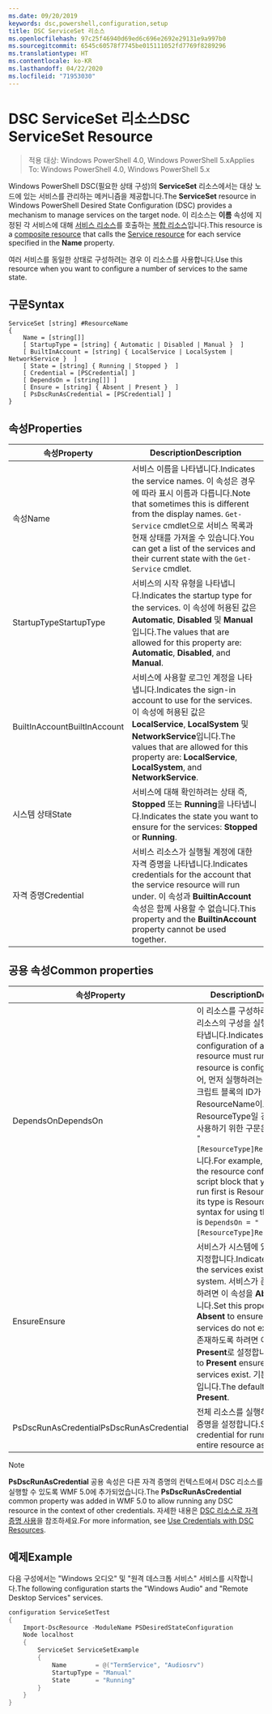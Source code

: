 ```yaml
---
ms.date: 09/20/2019
keywords: dsc,powershell,configuration,setup
title: DSC ServiceSet 리소스
ms.openlocfilehash: 97c25f46940d69ed6c696e2692e29131e9a997b0
ms.sourcegitcommit: 6545c60578f7745be015111052fd7769f8289296
ms.translationtype: HT
ms.contentlocale: ko-KR
ms.lasthandoff: 04/22/2020
ms.locfileid: "71953030"
---
```

# <a name="dsc-serviceset-resource"></a><span data-ttu-id="e6826-103">DSC ServiceSet 리소스</span><span class="sxs-lookup"><span data-stu-id="e6826-103">DSC ServiceSet Resource</span></span>

> <span data-ttu-id="e6826-104">적용 대상: Windows PowerShell 4.0, Windows PowerShell 5.x</span><span class="sxs-lookup"><span data-stu-id="e6826-104">Applies To: Windows PowerShell 4.0, Windows PowerShell 5.x</span></span>

<span data-ttu-id="e6826-105">Windows PowerShell DSC(필요한 상태 구성)의 **ServiceSet** 리소스에서는 대상 노드에 있는 서비스를 관리하는 메커니즘을 제공합니다.</span><span class="sxs-lookup"><span data-stu-id="e6826-105">The **ServiceSet** resource in Windows PowerShell Desired State Configuration (DSC) provides a mechanism to manage services on the target node.</span></span> <span data-ttu-id="e6826-106">이 리소스는 **이름** 속성에 지정된 각 서비스에 대해 [서비스 리소스](serviceResource.md)를 호출하는 [복합 리소스](../../../resources/authoringResourceComposite.md)입니다.</span><span class="sxs-lookup"><span data-stu-id="e6826-106">This resource is a [composite resource](../../../resources/authoringResourceComposite.md) that calls the [Service resource](serviceResource.md) for each service specified in the **Name** property.</span></span>

<span data-ttu-id="e6826-107">여러 서비스를 동일한 상태로 구성하려는 경우 이 리소스를 사용합니다.</span><span class="sxs-lookup"><span data-stu-id="e6826-107">Use this resource when you want to configure a number of services to the same state.</span></span>

## <a name="syntax"></a><span data-ttu-id="e6826-108">구문</span><span class="sxs-lookup"><span data-stu-id="e6826-108">Syntax</span></span>

```Syntax
ServiceSet [string] #ResourceName
{
    Name = [string[]]
    [ StartupType = [string] { Automatic | Disabled | Manual }  ]
    [ BuiltInAccount = [string] { LocalService | LocalSystem | NetworkService }  ]
    [ State = [string] { Running | Stopped }  ]
    [ Credential = [PSCredential] ]
    [ DependsOn = [string[]] ]
    [ Ensure = [string] { Absent | Present }  ]
    [ PsDscRunAsCredential = [PSCredential] ]
}
```

## <a name="properties"></a><span data-ttu-id="e6826-109">속성</span><span class="sxs-lookup"><span data-stu-id="e6826-109">Properties</span></span>

|<span data-ttu-id="e6826-110">속성</span><span class="sxs-lookup"><span data-stu-id="e6826-110">Property</span></span> |<span data-ttu-id="e6826-111">Description</span><span class="sxs-lookup"><span data-stu-id="e6826-111">Description</span></span> |
|---|---|
|<span data-ttu-id="e6826-112">속성</span><span class="sxs-lookup"><span data-stu-id="e6826-112">Name</span></span> |<span data-ttu-id="e6826-113">서비스 이름을 나타냅니다.</span><span class="sxs-lookup"><span data-stu-id="e6826-113">Indicates the service names.</span></span> <span data-ttu-id="e6826-114">이 속성은 경우에 따라 표시 이름과 다릅니다.</span><span class="sxs-lookup"><span data-stu-id="e6826-114">Note that sometimes this is different from the display names.</span></span> <span data-ttu-id="e6826-115">`Get-Service` cmdlet으로 서비스 목록과 현재 상태를 가져올 수 있습니다.</span><span class="sxs-lookup"><span data-stu-id="e6826-115">You can get a list of the services and their current state with the `Get-Service` cmdlet.</span></span> |
|<span data-ttu-id="e6826-116">StartupType</span><span class="sxs-lookup"><span data-stu-id="e6826-116">StartupType</span></span> |<span data-ttu-id="e6826-117">서비스의 시작 유형을 나타냅니다.</span><span class="sxs-lookup"><span data-stu-id="e6826-117">Indicates the startup type for the services.</span></span> <span data-ttu-id="e6826-118">이 속성에 허용된 값은 **Automatic**, **Disabled** 및 **Manual**입니다.</span><span class="sxs-lookup"><span data-stu-id="e6826-118">The values that are allowed for this property are: **Automatic**, **Disabled**, and **Manual**.</span></span> |
|<span data-ttu-id="e6826-119">BuiltInAccount</span><span class="sxs-lookup"><span data-stu-id="e6826-119">BuiltInAccount</span></span> |<span data-ttu-id="e6826-120">서비스에 사용할 로그인 계정을 나타냅니다.</span><span class="sxs-lookup"><span data-stu-id="e6826-120">Indicates the sign-in account to use for the services.</span></span> <span data-ttu-id="e6826-121">이 속성에 허용된 값은 **LocalService**, **LocalSystem** 및 **NetworkService**입니다.</span><span class="sxs-lookup"><span data-stu-id="e6826-121">The values that are allowed for this property are: **LocalService**, **LocalSystem**, and **NetworkService**.</span></span> |
|<span data-ttu-id="e6826-122">시스템 상태</span><span class="sxs-lookup"><span data-stu-id="e6826-122">State</span></span> |<span data-ttu-id="e6826-123">서비스에 대해 확인하려는 상태 즉, **Stopped** 또는 **Running**을 나타냅니다.</span><span class="sxs-lookup"><span data-stu-id="e6826-123">Indicates the state you want to ensure for the services: **Stopped** or **Running**.</span></span> |
|<span data-ttu-id="e6826-124">자격 증명</span><span class="sxs-lookup"><span data-stu-id="e6826-124">Credential</span></span> |<span data-ttu-id="e6826-125">서비스 리소스가 실행될 계정에 대한 자격 증명을 나타냅니다.</span><span class="sxs-lookup"><span data-stu-id="e6826-125">Indicates credentials for the account that the service resource will run under.</span></span> <span data-ttu-id="e6826-126">이 속성과 **BuiltinAccount** 속성은 함께 사용할 수 없습니다.</span><span class="sxs-lookup"><span data-stu-id="e6826-126">This property and the **BuiltinAccount** property cannot be used together.</span></span> |

## <a name="common-properties"></a><span data-ttu-id="e6826-127">공용 속성</span><span class="sxs-lookup"><span data-stu-id="e6826-127">Common properties</span></span>

|<span data-ttu-id="e6826-128">속성</span><span class="sxs-lookup"><span data-stu-id="e6826-128">Property</span></span> |<span data-ttu-id="e6826-129">Description</span><span class="sxs-lookup"><span data-stu-id="e6826-129">Description</span></span> |
|---|---|
|<span data-ttu-id="e6826-130">DependsOn</span><span class="sxs-lookup"><span data-stu-id="e6826-130">DependsOn</span></span> |<span data-ttu-id="e6826-131">이 리소스를 구성하려면 먼저 다른 리소스의 구성을 실행해야 함을 나타냅니다.</span><span class="sxs-lookup"><span data-stu-id="e6826-131">Indicates that the configuration of another resource must run before this resource is configured.</span></span> <span data-ttu-id="e6826-132">예를 들어, 먼저 실행하려는 리소스 구성 스크립트 블록의 ID가 ResourceName이고 해당 형식이 ResourceType일 경우, 이 속성을 사용하기 위한 구문은 `DependsOn = "[ResourceType]ResourceName"`입니다.</span><span class="sxs-lookup"><span data-stu-id="e6826-132">For example, if the ID of the resource configuration script block that you want to run first is ResourceName and its type is ResourceType, the syntax for using this property is `DependsOn = "[ResourceType]ResourceName"`.</span></span> |
|<span data-ttu-id="e6826-133">Ensure</span><span class="sxs-lookup"><span data-stu-id="e6826-133">Ensure</span></span> |<span data-ttu-id="e6826-134">서비스가 시스템에 있는지 여부를 지정합니다.</span><span class="sxs-lookup"><span data-stu-id="e6826-134">Indicates whether the services exist on the system.</span></span> <span data-ttu-id="e6826-135">서비스가 존재하지 않도록 하려면 이 속성을 **Absent**로 설정합니다.</span><span class="sxs-lookup"><span data-stu-id="e6826-135">Set this property to **Absent** to ensure that the services do not exist.</span></span> <span data-ttu-id="e6826-136">서비스가 존재하도록 하려면 이 속성을 **Present**로 설정합니다.</span><span class="sxs-lookup"><span data-stu-id="e6826-136">Setting it to **Present** ensures that target services exist.</span></span> <span data-ttu-id="e6826-137">기본값은 **Present**입니다.</span><span class="sxs-lookup"><span data-stu-id="e6826-137">The default value is **Present**.</span></span> |
|<span data-ttu-id="e6826-138">PsDscRunAsCredential</span><span class="sxs-lookup"><span data-stu-id="e6826-138">PsDscRunAsCredential</span></span> |<span data-ttu-id="e6826-139">전체 리소스를 실행하기 위한 자격 증명을 설정합니다.</span><span class="sxs-lookup"><span data-stu-id="e6826-139">Sets the credential for running the entire resource as.</span></span> |

> [!NOTE]
> <span data-ttu-id="e6826-140">**PsDscRunAsCredential** 공용 속성은 다른 자격 증명의 컨텍스트에서 DSC 리소스를 실행할 수 있도록 WMF 5.0에 추가되었습니다.</span><span class="sxs-lookup"><span data-stu-id="e6826-140">The **PsDscRunAsCredential** common property was added in WMF 5.0 to allow running any DSC resource in the context of other credentials.</span></span> <span data-ttu-id="e6826-141">자세한 내용은 [ DSC 리소스로 자격 증명 사용](../../../configurations/runasuser.md)을 참조하세요.</span><span class="sxs-lookup"><span data-stu-id="e6826-141">For more information, see [Use Credentials with DSC Resources](../../../configurations/runasuser.md).</span></span>

## <a name="example"></a><span data-ttu-id="e6826-142">예제</span><span class="sxs-lookup"><span data-stu-id="e6826-142">Example</span></span>

<span data-ttu-id="e6826-143">다음 구성에서는 "Windows 오디오" 및 "원격 데스크톱 서비스" 서비스를 시작합니다.</span><span class="sxs-lookup"><span data-stu-id="e6826-143">The following configuration starts the "Windows Audio" and "Remote Desktop Services" services.</span></span>

```powershell
configuration ServiceSetTest
{
    Import-DscResource -ModuleName PSDesiredStateConfiguration
    Node localhost
    {
        ServiceSet ServiceSetExample
        {
            Name        = @("TermService", "Audiosrv")
            StartupType = "Manual"
            State       = "Running"
        }
    }
}
```